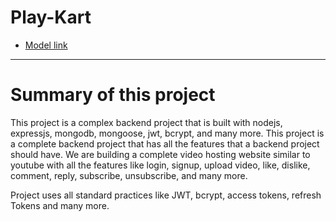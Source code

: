 # Play-Kart 


- [Model link](https://app.eraser.io/workspace/YtPqZ1VogxGy1jzIDkzj?origin=share)

---
# Summary of this project

This project is a complex backend project that is built with nodejs, expressjs, mongodb, mongoose, jwt, bcrypt, and many more. This project is a complete backend project that has all the features that a backend project should have.
We are building a complete video hosting website similar to youtube with all the features like login, signup, upload video, like, dislike, comment, reply, subscribe, unsubscribe, and many more.

Project uses all standard practices like JWT, bcrypt, access tokens, refresh Tokens and many more.